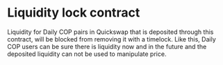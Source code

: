# Liquidity lock contract
Liquidity for Daily COP pairs in Quickswap that is deposited through this contract, will be blocked from removing it with a timelock. Like this, Daily COP users can be sure there is liquidity now and in the future and the deposited liquidity can not be used to manipulate price.
